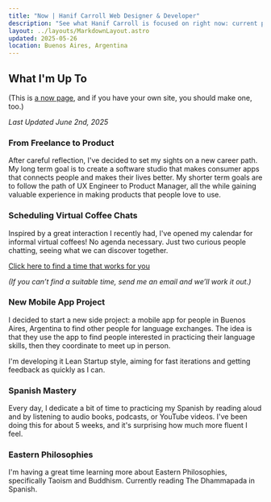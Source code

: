 ```yaml
---
title: "Now | Hanif Carroll Web Designer & Developer"
description: "See what Hanif Carroll is focused on right now: current projects, priorities, and what’s new."
layout: ../layouts/MarkdownLayout.astro
updated: 2025-05-26
location: Buenos Aires, Argentina
---
```


## What I'm Up To

(This is [a now page](https://nownownow.com/about), and if you have your own site, you should make one, too.)

_Last Updated June 2nd, 2025_

### From Freelance to Product

After careful reflection, I've decided to set my sights on a new career path. My long term goal is to create a software studio that makes consumer apps that connects people and makes their lives better. My shorter term goals are to follow the path of UX Engineer to Product Manager, all the while gaining valuable experience in making products that people love to use.

### Scheduling Virtual Coffee Chats

Inspired by a great interaction I recently had, I've opened my calendar for informal virtual coffees! No agenda necessary. Just two curious people chatting, seeing what we can discover together.

[Click here to find a time that works for you](https://www.cal.com/hanifcarroll/virtua-coffee)

_(If you can’t find a suitable time, send me an email and we’ll work it out.)_

### New Mobile App Project

I decided to start a new side project: a mobile app for people in Buenos Aires, Argentina to find other people for language exchanges. The idea is that they use the app to find people interested in practicing their language skills, then they coordinate to meet up in person.

I'm developing it Lean Startup style, aiming for fast iterations and getting feedback as quickly as I can.

### Spanish Mastery

Every day, I dedicate a bit of time to practicing my Spanish by reading aloud and by listening to audio books, podcasts, or YouTube videos. I've been doing this for about 5 weeks, and it's surprising how much more fluent I feel.

### Eastern Philosophies

I'm having a great time learning more about Eastern Philosophies, specifically Taoism and Buddhism. Currently reading The Dhammapada in Spanish.
